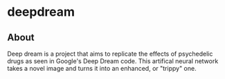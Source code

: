 # deepdream

## About
Deep dream is a project that aims to replicate the effects of psychedelic drugs as seen in Google's Deep Dream code. This artifical neural network takes a novel image and turns it into an enhanced, or "trippy" one.
